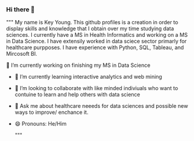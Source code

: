 ### Hi there 👋

"""
My name is Key Young. This github profiles is a creation in order to display skills and knowledge that I obtain over my time studying data sciences. I currently have a MS in Health Informatics and working on a MS in Data Science. I have extensily worked in data sciece sector primarly for healthcare purpposes. I have experience with Python, SQL, Tableau, and Mircosoft BI.  
 
🔭 I’m currently working on finishing my MS in Data Science
- 🌱 I’m currently learning interactive analytics and web mining
- 👯 I’m looking to collaborate with like minded indiviuals who want to contuine to learn and help others with data science 
- 💬 Ask me about healthcare neeeds for data sciences and possible new ways to improve/ enchance it. 
- 😄 Pronouns: He/Him


  """

<!--
**Keyoungg2/Keyoungg2** is a ✨ _special_ ✨ repository because its `README.md` (this file) appears on your GitHub profile.

